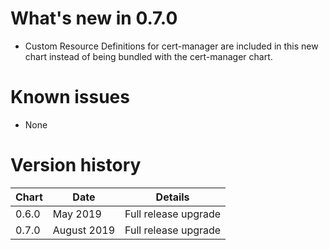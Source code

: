 # What's new in 0.7.0
* Custom Resource Definitions for cert-manager are included in this new chart instead of being bundled with the cert-manager chart.

# Known issues
* None

# Version history
| Chart | Date           | Details                           |
| ----- | -------------- | --------------------------------- |
| 0.6.0 | May 2019       | Full release upgrade              |
| 0.7.0 | August 2019    | Full release upgrade              |
